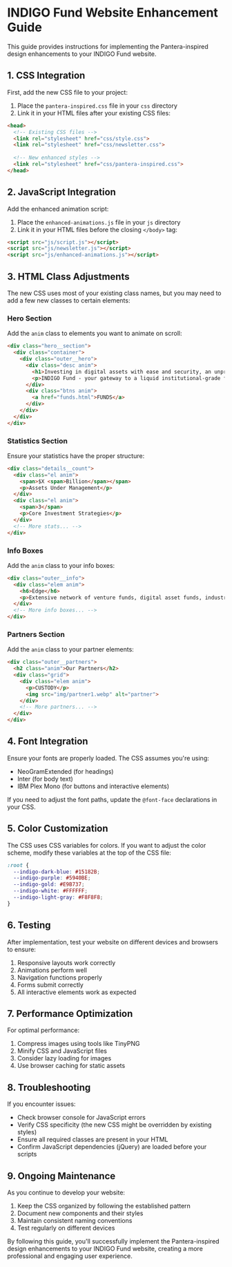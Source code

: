 # INDIGO Fund Website Enhancement Guide

This guide provides instructions for implementing the Pantera-inspired design enhancements to your INDIGO Fund website.

## 1. CSS Integration

First, add the new CSS file to your project:

1. Place the `pantera-inspired.css` file in your `css` directory
2. Link it in your HTML files after your existing CSS files:

```html
<head>
  <!-- Existing CSS files -->
  <link rel="stylesheet" href="css/style.css">
  <link rel="stylesheet" href="css/newsletter.css">
  
  <!-- New enhanced styles -->
  <link rel="stylesheet" href="css/pantera-inspired.css">
</head>
```

## 2. JavaScript Integration

Add the enhanced animation script:

1. Place the `enhanced-animations.js` file in your `js` directory
2. Link it in your HTML files before the closing `</body>` tag:

```html
<script src="js/script.js"></script>
<script src="js/newsletter.js"></script>
<script src="js/enhanced-animations.js"></script>
```

## 3. HTML Class Adjustments

The new CSS uses most of your existing class names, but you may need to add a few new classes to certain elements:

### Hero Section

Add the `anim` class to elements you want to animate on scroll:

```html
<div class="hero__section">
  <div class="container">
    <div class="outer__hero">
      <div class="desc anim">
        <h1>Investing in digital assets with ease and security, an unprecedented opportunity.</h1>
        <p>INDIGO Fund - your gateway to a liquid institutional-grade fund</p>
      </div>
      <div class="btns anim">
        <a href="funds.html">FUNDS</a>
      </div>
    </div>
  </div>
</div>
```

### Statistics Section

Ensure your statistics have the proper structure:

```html
<div class="details__count">
  <div class="el anim">
    <span>$X <span>Billion</span></span>
    <p>Assets Under Management</p>
  </div>
  <div class="el anim">
    <span>3</span>
    <p>Core Investment Strategies</p>
  </div>
  <!-- More stats... -->
</div>
```

### Info Boxes

Add the `anim` class to your info boxes:

```html
<div class="outer__info">
  <div class="elem anim">
    <h6>Edge</h6>
    <p>Extensive network of venture funds, digital asset funds, industry projects, and layer-1s sharing information flow gives INDIGO an informational edge.</p>
  </div>
  <!-- More info boxes... -->
</div>
```

### Partners Section

Add the `anim` class to your partner elements:

```html
<div class="outer__partners">
  <h2 class="anim">Our Partners</h2>
  <div class="grid">
    <div class="elem anim">
      <p>CUSTODY</p>
      <img src="img/partner1.webp" alt="partner">
    </div>
    <!-- More partners... -->
  </div>
</div>
```

## 4. Font Integration

Ensure your fonts are properly loaded. The CSS assumes you're using:

- NeoGramExtended (for headings)
- Inter (for body text)
- IBM Plex Mono (for buttons and interactive elements)

If you need to adjust the font paths, update the `@font-face` declarations in your CSS.

## 5. Color Customization

The CSS uses CSS variables for colors. If you want to adjust the color scheme, modify these variables at the top of the CSS file:

```css
:root {
  --indigo-dark-blue: #15182B;
  --indigo-purple: #5940BE;
  --indigo-gold: #E9B737;
  --indigo-white: #FFFFFF;
  --indigo-light-gray: #F8F8F8;
}
```

## 6. Testing

After implementation, test your website on different devices and browsers to ensure:

1. Responsive layouts work correctly
2. Animations perform well
3. Navigation functions properly
4. Forms submit correctly
5. All interactive elements work as expected

## 7. Performance Optimization

For optimal performance:

1. Compress images using tools like TinyPNG
2. Minify CSS and JavaScript files
3. Consider lazy loading for images
4. Use browser caching for static assets

## 8. Troubleshooting

If you encounter issues:

- Check browser console for JavaScript errors
- Verify CSS specificity (the new CSS might be overridden by existing styles)
- Ensure all required classes are present in your HTML
- Confirm JavaScript dependencies (jQuery) are loaded before your scripts

## 9. Ongoing Maintenance

As you continue to develop your website:

1. Keep the CSS organized by following the established pattern
2. Document new components and their styles
3. Maintain consistent naming conventions
4. Test regularly on different devices

By following this guide, you'll successfully implement the Pantera-inspired design enhancements to your INDIGO Fund website, creating a more professional and engaging user experience.